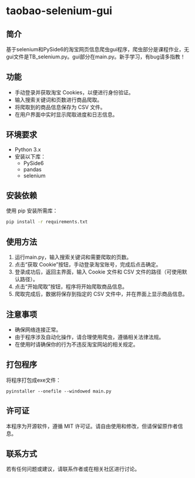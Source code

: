 # taobao-selenium-gui

## 简介

基于selenium和PySide6的淘宝网页信息爬虫gui程序，爬虫部分是课程作业，无gui文件是TB_selenium.py。gui部分在main.py。新手学习，有bug请多指教！

## 功能

* 手动登录并获取淘宝 Cookies，以便进行身份验证。
* 输入搜索关键词和页数进行商品爬取。
* 将爬取到的商品信息保存为 CSV 文件。
* 在用户界面中实时显示爬取进度和日志信息。

## 环境要求

* Python 3.x
* 安装以下库：
  * PySide6
  * pandas
  * selenium

## 安装依赖

使用 pip 安装所需库：

```bash
pip install -r requirements.txt
```

## 使用方法

1. 运行main.py，输入搜索关键词和需要爬取的页数。
2. 点击“获取 Cookie”按钮，手动登录淘宝账号，完成后点击确定。
3. 登录成功后，返回主界面，输入 Cookie 文件和 CSV 文件的路径（可使用默认路径）。
4. 点击“开始爬取”按钮，程序将开始爬取商品信息。
5. 爬取完成后，数据将保存到指定的 CSV 文件中，并在界面上显示商品信息。

## 注意事项

* 确保网络连接正常。
* 由于程序涉及自动化操作，请合理使用爬虫，遵循相关法律法规。
* 在使用时请确保你的行为不违反淘宝网站的相关规定。

## 打包程序

将程序打包成exe文件：

```
pyinstaller --onefile --windowed main.py
```

## 许可证

本程序为开源软件，遵循 MIT 许可证。请自由使用和修改，但请保留原作者信息。

## 联系方式

若有任何问题或建议，请联系作者或在相关社区进行讨论。
